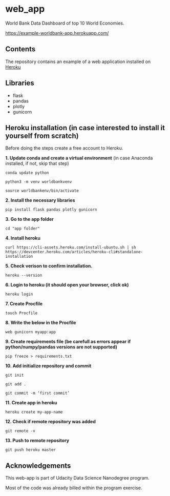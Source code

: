 # web_app
World Bank Data Dashboard of top 10 World Economies.

https://example-worldbank-app.herokuapp.com/

## Contents
The repository contains an example of a web application installed on [Heroku](https://heroku.com)

## Libraries
- flask
- pandas
- plotly
- gunicorn


## Heroku installation (in case interested to install it yourself from scratch)
Before doing the steps create a free account to Heroku.

**1. Update conda and create a virtual environment** (in case Anaconda installed, if not, skip that step)

`conda update python`

`python3 -m venv worldbankvenv`

`source worldbankenv/bin/activate`

**2. Install the necessary libraries**

`pip install flask pandas plotly gunicorn`

**3. Go to the app folder**

`cd "app folder"`

**4. Install heroku**

`curl https://cli-assets.heroku.com/install-ubuntu.sh | sh
https://devcenter.heroku.com/articles/heroku-cli#standalone-installation`

**5. Check verison to confirm installation.**

`heroku --version`

**6. Login to heroku (it should open your browser, click ok)**

`heroku login`

**7. Create Procfile**

`touch Procfile`

**8. Write the below in the Procfile**

`web gunicorn myapp:app`

**9. Create requirements file (be carefull as errors appear if python/numpy/pandas versions are not supported)**

`pip freeze > requirements.txt`

**10. Add initialize repository and commit**

`git init`

`git add .`

`git commit -m ‘first commit’`

**11. Create app in heroku**

`heroku create my-app-name`

**12. Check if remote repository was added**

`git remote -v`

**13. Push to remote repository**

`git push heroku master`

## Acknowledgements
This web-app is part of Udacity Data Science Nanodegree program. 

Most of the code was already billed within the program exercise.
